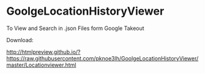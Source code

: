# GoolgeLocationHistoryViewer
To View and Search in .json Files form Google Takeout
 
Download:

http://htmlpreview.github.io/?https://raw.githubusercontent.com/pknoe3lh/GoolgeLocationHistoryViewer/master/Locationviewer.html
